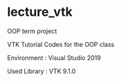 # lecture_vtk
OOP term project

VTK Tutorial Codes for the OOP class

Environment : Visual Studio 2019

Used Library : VTK 9.1.0